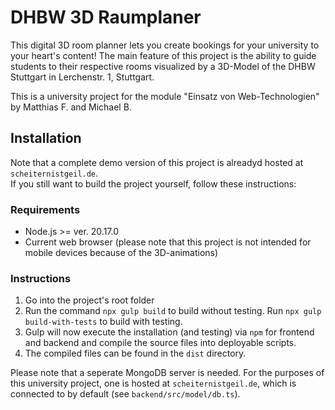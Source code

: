 # DHBW 3D Raumplaner
This digital 3D room planner lets you create bookings for your university to your heart's content! The main feature of this project is the ability to guide students to their respective rooms visualized by a 3D-Model of the DHBW Stuttgart in Lerchenstr. 1, Stuttgart.

This is a university project for the module "Einsatz von Web-Technologien" by Matthias F. and Michael B.   

## Installation
Note that a complete demo version of this project is alreadyd hosted at `scheiternistgeil.de`.   
If you still want to build the project yourself, follow these instructions:

### Requirements
* Node.js >= ver. 20.17.0
* Current web browser (please note that this project is not intended for mobile devices because of the 3D-animations)

### Instructions
1. Go into the project's root folder
2. Run the command `npx gulp build` to build without testing. Run `npx gulp build-with-tests` to build with testing. 
3. Gulp will now execute the installation (and testing) via `npm` for frontend and backend and compile the source files into deployable scripts.
4. The compiled files can be found in the `dist` directory.

Please note that a seperate MongoDB server is needed. For the purposes of this university project, one is hosted at `scheiternistgeil.de`, which is connected to by default (see `backend/src/model/db.ts`).